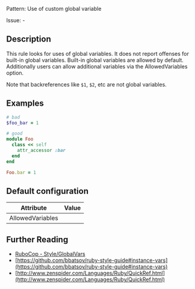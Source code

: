 Pattern: Use of custom global variable

Issue: -

## Description

This rule looks for uses of global variables.
It does not report offenses for built-in global variables.
Built-in global variables are allowed by default. Additionally
users can allow additional variables via the AllowedVariables option.

Note that backreferences like `$1`, `$2`, etc are not global variables.

## Examples

```ruby
# bad
$foo_bar = 1

# good
module Foo
  class << self
    attr_accessor :bar
  end
end

Foo.bar = 1
```

## Default configuration

Attribute | Value
--- | ---
AllowedVariables |

## Further Reading

* [RuboCop - Style/GlobalVars](https://docs.rubocop.org/rubocop/cops_style.html#styleglobalvars)
* [https://github.com/bbatsov/ruby-style-guide#instance-vars](https://github.com/bbatsov/ruby-style-guide#instance-vars)
* [http://www.zenspider.com/Languages/Ruby/QuickRef.html](http://www.zenspider.com/Languages/Ruby/QuickRef.html)
